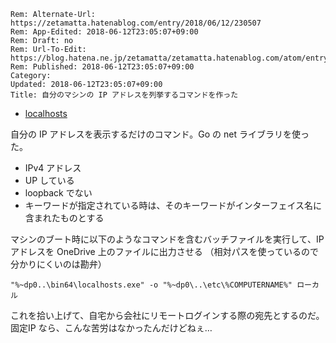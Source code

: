 ```header
Rem: Alternate-Url: https://zetamatta.hatenablog.com/entry/2018/06/12/230507
Rem: App-Edited: 2018-06-12T23:05:07+09:00
Rem: Draft: no
Rem: Url-To-Edit: https://blog.hatena.ne.jp/zetamatta/zetamatta.hatenablog.com/atom/entry/17391345971653520116
Rem: Published: 2018-06-12T23:05:07+09:00
Category:
Updated: 2018-06-12T23:05:07+09:00
Title: 自分のマシンの IP アドレスを列挙するコマンドを作った
```
* [localhosts](https://github.com/zetamatta/experimental/tree/master/localhosts)

自分の IP アドレスを表示するだけのコマンド。Go の net ライブラリを使った。

* IPv4 アドレス
* UP している
* loopback でない
* キーワードが指定されている時は、そのキーワードがインターフェイス名に含まれたものとする

マシンのブート時に以下のようなコマンドを含むバッチファイルを実行して、IP アドレスを OneDrive 上のファイルに出力させる
（相対パスを使っているので分かりにくいのは勘弁）

```
"%~dp0..\bin64\localhosts.exe" -o "%~dp0\..\etc\%COMPUTERNAME%" ローカル
```

これを拾い上げて、自宅から会社にリモートログインする際の宛先とするのだ。
固定IP なら、こんな苦労はなかったんだけどねぇ…
